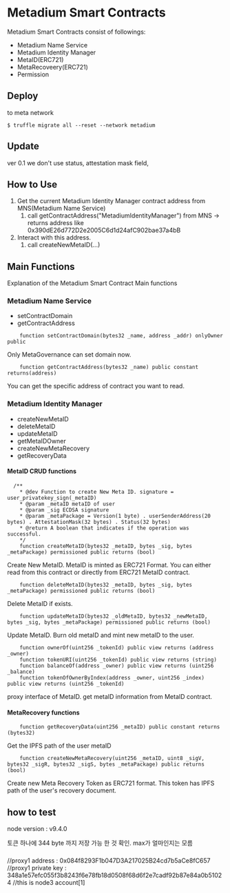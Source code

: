 # Metadium Smart Contracts
Metadium Smart Contracts consist of followings:
* Metadium Name Service
* Metadium Identity Manager
* MetaID(ERC721)
* MetaRecoveery(ERC721)
* Permission

## Deploy

to meta network
```
$ truffle migrate all --reset --network metadium
```

## Update
ver 0.1 we don't use status, attestation mask field,

## How to Use
1. Get the current Metadium Identity Manager contract address from MNS(Metadium Name Service)
    1. call getContractAddress("MetadiumIdentityManager") from MNS -> returns address like 0x390dE26d772D2e2005C6d1d24afC902bae37a4bB
2. Interact with this address.
    1. call createNewMetaID(...)


## Main Functions
Explanation of the Metadium Smart Contract Main functions

### Metadium Name Service
* setContractDomain
* getContractAddress

```
    function setContractDomain(bytes32 _name, address _addr) onlyOwner public
```
Only MetaGovernance can set domain now.



```
    function getContractAddress(bytes32 _name) public constant returns(address)
```
You can get the specific address of contract you want to read.


### Metadium Identity Manager
* createNewMetaID
* deleteMetaID
* updateMetaID
* getMetaIDOwner
* createNewMetaRecovery
* getRecoveryData


#### MetaID CRUD functions
```
  /**
    * @dev Function to create New Meta ID. signature = user_privatekey_sign(_metaID)
    * @param _metaID metaID of user
    * @param _sig ECDSA signature
    * @param _metaPackage = Version(1 byte) . userSenderAddress(20 bytes) . AttestationMask(32 bytes) . Status(32 bytes) 
    * @return A boolean that indicates if the operation was successful.
    */
    function createMetaID(bytes32 _metaID, bytes _sig, bytes _metaPackage) permissioned public returns (bool)
```

Create New MetaID. MetaID is minted as ERC721 Format. You can either read from this contract or directly from ERC721 MetaID contract.


```
    function deleteMetaID(bytes32 _metaID, bytes _sig, bytes _metaPackage) permissioned public returns (bool)
```
Delete MetaID if exists.

```
    function updateMetaID(bytes32 _oldMetaID, bytes32 _newMetaID, bytes _sig, bytes _metaPackage) permissioned public returns (bool)
```     
Update MetaID. Burn old metaID and mint new metaID to the user.


```
    function ownerOf(uint256 _tokenId) public view returns (address _owner)
    function tokenURI(uint256 _tokenId) public view returns (string)
    function balanceOf(address _owner) public view returns (uint256 _balance)
    function tokenOfOwnerByIndex(address _owner, uint256 _index) public view returns (uint256 _tokenId)
```
proxy interface of MetaID.
get metaID information from MetaID contract.


#### MetaRecovery functions

```
    function getRecoveryData(uint256 _metaID) public constant returns (bytes32)
```
Get the IPFS path of the user metaID

```
    function createNewMetaRecovery(uint256 _metaID, uint8 _sigV, bytes32 _sigR, bytes32 _sigS, bytes _metaPackage) public returns (bool)
```
Create new Meta Recovery Token as ERC721 format. This token has IPFS path of the user's recovery document.

## how to test

node version : v9.4.0

토큰 하나에 344 byte 까지 저장 가능 한 것 확인. max가 얼마인지는 모름

###

//proxy1 address : 0x084f8293F1b047D3A217025B24cd7b5aCe8fC657
//proxy1 private key : 348a1e57efc055f3b8243f6e78fb18d0508f68d6f2e7cadf92b87e84a0b51024
//this is node3 account[1]